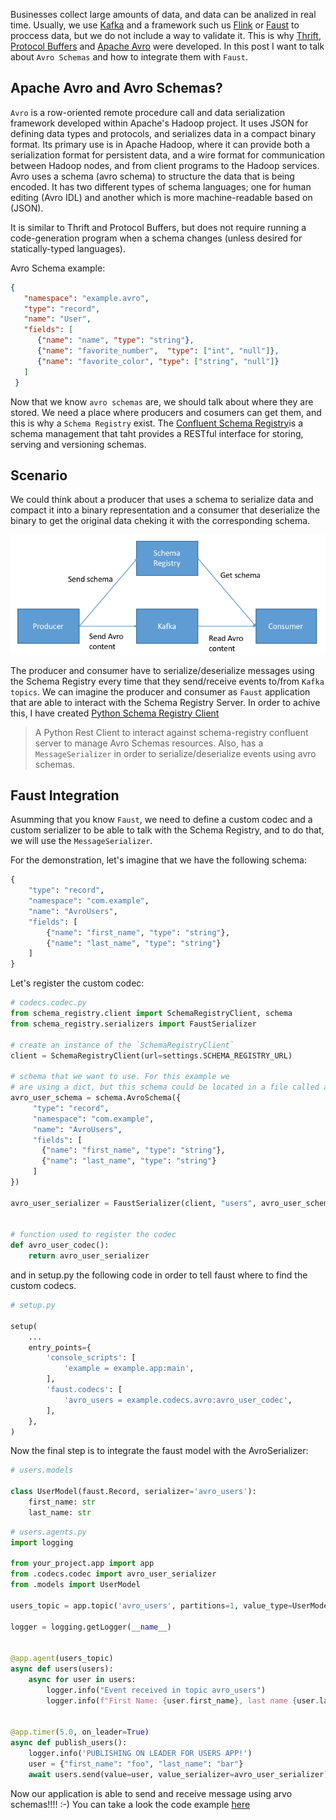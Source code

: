 <!--
.. title: Python Schema Registry Client
.. slug: schema-registry-client
.. date: 2019-09-24 19:32:55 UTC+02:00
.. tags: python,data streaming, avro
.. category: data streaming
.. link: 
.. description: 
.. type: text
-->

Businesses collect large amounts of data, and data can be analized in real time. Usually, we use [Kafka](https://kafka.apache.org/) and a framework such us [Flink](https://flink.apache.org/) or [Faust](https://faust.readthedocs.io/en/latest/) to proccess data, but we do not include a way to validate it. 
This is why [Thrift](https://thrift.apache.org/), [Protocol Buffers](https://developers.google.com/protocol-buffers) and [Apache Avro](https://avro.apache.org/docs/current/) were developed. In this post I want to talk about `Avro Schemas` and how to integrate them with `Faust`.

## Apache Avro and Avro Schemas?

`Avro` is a row-oriented remote procedure call and data serialization framework developed within Apache's Hadoop project. It uses JSON for defining data types and protocols, and serializes data in a compact binary format. Its primary use is in Apache Hadoop, where it can provide both a serialization format for persistent data, and a wire format for communication between Hadoop nodes, and from client programs to the Hadoop services. Avro uses a schema (avro schema) to structure the data that is being encoded. It has two different types of schema languages; one for human editing (Avro IDL) and another which is more machine-readable based on (JSON).

It is similar to Thrift and Protocol Buffers, but does not require running a code-generation program when a schema changes (unless desired for statically-typed languages). 

Avro Schema example:

```json
{
   "namespace": "example.avro",
   "type": "record",
   "name": "User",
   "fields": [
      {"name": "name", "type": "string"},
      {"name": "favorite_number",  "type": ["int", "null"]},
      {"name": "favorite_color", "type": ["string", "null"]}
   ] 
 }
```

Now that we know `avro schemas` are, we should talk about where they are stored. We need a place where producers and cosumers can get them, and this is why a `Schema Registry` exist. The [Confluent Schema Registry](https://docs.confluent.io/current/schema-registry/index.html)is a schema management that taht provides a RESTful interface for storing, serving and versioning schemas. 

## Scenario

We could think about a producer that uses a schema to serialize data and compact it into a binary representation and a consumer that deserialize the binary to get the original data cheking it with the corresponding schema.

![Confluent Architecture](/data-streaming/confluent_architecture.png)

The producer and consumer have to serialize/deserialize messages using the Schema Registry every time that they send/receive events to/from `Kafka topics`. We can imagine the producer and consumer as `Faust` application that are able to interact with the Schema Registry Server. In order to achive this, I have created [Python Schema Registry Client](https://github.com/marcosschroh/python-schema-registry-client/)

> A Python Rest Client to interact against schema-registry confluent server to manage Avro Schemas resources.
Also, has a `MessageSerializer` in order to serialize/deserialize events using avro schemas. 

## Faust Integration

Asumming that you know `Faust`, we need to define a custom codec and a custom serializer to be able to talk with the Schema Registry, and to do that, we will use the `MessageSerializer`.

For the demonstration, let's imagine that we have the following schema:

```python
{
    "type": "record",
    "namespace": "com.example",
    "name": "AvroUsers",
    "fields": [
        {"name": "first_name", "type": "string"},
        {"name": "last_name", "type": "string"}
    ]
}
```

Let's register the custom codec:

```python
# codecs.codec.py
from schema_registry.client import SchemaRegistryClient, schema
from schema_registry.serializers import FaustSerializer

# create an instance of the `SchemaRegistryClient`
client = SchemaRegistryClient(url=settings.SCHEMA_REGISTRY_URL)

# schema that we want to use. For this example we 
# are using a dict, but this schema could be located in a file called avro_user_schema.avsc
avro_user_schema = schema.AvroSchema({
     "type": "record",
     "namespace": "com.example",
     "name": "AvroUsers",
     "fields": [
       {"name": "first_name", "type": "string"},
       {"name": "last_name", "type": "string"}
     ]
})

avro_user_serializer = FaustSerializer(client, "users", avro_user_schema)


# function used to register the codec
def avro_user_codec():
    return avro_user_serializer
```

and in setup.py the following code in order to tell faust where to find the custom codecs.

```python
# setup.py

setup(
    ...
    entry_points={
        'console_scripts': [
            'example = example.app:main',
        ],
        'faust.codecs': [
            'avro_users = example.codecs.avro:avro_user_codec',
        ],
    },
)
```

Now the final step is to integrate the faust model with the AvroSerializer:

```python
# users.models

class UserModel(faust.Record, serializer='avro_users'):
    first_name: str
    last_name: str
```

```python
# users.agents.py
import logging

from your_project.app import app
from .codecs.codec import avro_user_serializer
from .models import UserModel

users_topic = app.topic('avro_users', partitions=1, value_type=UserModel)

logger = logging.getLogger(__name__)


@app.agent(users_topic)
async def users(users):
    async for user in users:
        logger.info("Event received in topic avro_users")
        logger.info(f"First Name: {user.first_name}, last name {user.last_name}")


@app.timer(5.0, on_leader=True)
async def publish_users():
    logger.info('PUBLISHING ON LEADER FOR USERS APP!')
    user = {"first_name": "foo", "last_name": "bar"}
    await users.send(value=user, value_serializer=avro_user_serializer)
```

Now our application is able to send and receive message using arvo schemas!!!! :-) You can take a look the code example [here](https://github.com/marcosschroh/faust-docker-compose-example/blob/master/faust-project/example/codecs/avro.py)
